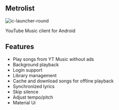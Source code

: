## Metrolist

<img src="https://i.ibb.co/tsmyBRg/ic-launcher-round.png" alt="ic-launcher-round" border="0" /></a>

YouTube Music client for Android

## Features

- Play songs from YT Music without ads
- Background playback
- Login support
- Library management
- Cache and download songs for offline playback
- Synchronized lyrics
- Skip silence
- Adjust tempo/pitch
- Material Ui

